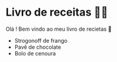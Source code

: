 # Livro de receitas :man_cook:

Olá ! Bem vindo ao meu livro de recietas :clap:

- Strogonoff de frango
- Pavê de chocolate 
- Bolo de cenoura
